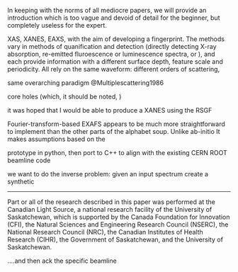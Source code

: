 


In keeping with the norms of all mediocre papers, we will provide an introduction which is too vague and devoid of detail for the beginner, but completely useless for the expert.

XAS, XANES, EAXS, with the aim of developing a fingerprint. 
The methods vary in methods of quanification and detection (directly detecting X-ray absorption, re-emitted fluroescence or luminescence spectra, or ), 
and each provide information with a different surface depth, feature scale and periodicity.
All rely on the same waveform: different orders of scattering, 

same overarching paradigm @Multiplescattering1986

core holes (which, it should be noted, )


it was hoped that I would be able to produce a XANES using the RSGF


Fourier-transform-based EXAFS appears to be much more straightforward to implement than the other parts of the alphabet soup.
Unlike ab-initio It makes assumptions based on the 

prototype in python, then port to C++ to align with the existing CERN ROOT beamline code 

we want to do the inverse problem: given an input spectrum  create a synthetic 



--------------------------------------------------------------------------------------------------








Part or all of the research described in this paper was performed at the Canadian Light Source, a national research facility of the University of Saskatchewan, which is supported by the Canada Foundation for Innovation (CFI), the Natural Sciences and Engineering Research Council (NSERC), the National Research Council (NRC), the Canadian Institutes of Health Research (CIHR), the Government of Saskatchewan, and the University of Saskatchewan.

....and then ack the specific beamline
